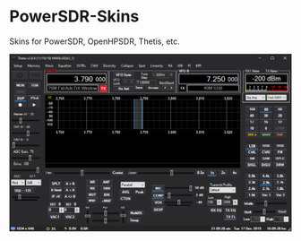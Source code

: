 # PowerSDR-Skins
Skins for PowerSDR, OpenHPSDR, Thetis, etc.

![](/VE2HEW%20Flat%20Blue/VE2HEW-Flat-Blue.png)
